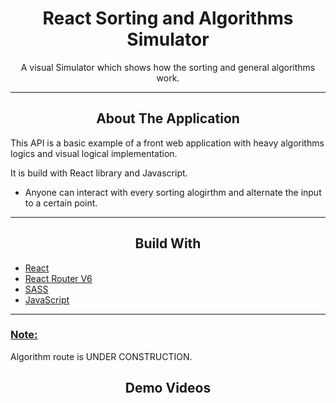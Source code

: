 <div></div>
<h1  align="center">React Sorting and Algorithms Simulator</h1>

<div align="center">
  <p align="center">
    A visual Simulator which shows how the sorting and general algorithms work.
  </p>
</div>
<hr>
<!-- ABOUT THE APPLICATION -->
<h2 align="center">About The Application </h2>
This API is a basic example of a front web application with heavy algorithms logics and visual logical implementation.

It is build with React library and Javascript.

- Anyone can interact with every sorting alogirthm and alternate the input to a certain point.
<hr>
<h2 align="center">Build With</h2>

-   [React](https://reactjs.org/)
-   [React Router V6](https://reactrouter.com/docs/en/v6/getting-started/overview)
-   [SASS](https://sass-lang.com/)
-   [JavaScript](https://www.javascript.com/)

<hr>

<h3><u>Note:</u></h3> Algorithm route is UNDER CONSTRUCTION.

<h2 align="center">Demo Videos</h2>



